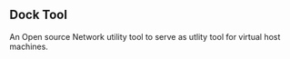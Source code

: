 ## Dock Tool

An Open source Network utility tool to serve as utlity tool for virtual host machines.